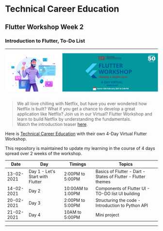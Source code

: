 # Technical Career Education
## Flutter Workshop Week 2
### Introduction to Flutter, To-Do List
<hr>
<img align="center" src="./Assets/Header.png">
<br><br>

> We all love chilling with Netflix, but have you ever wondered how Netflix is built? What  if you get a chance to develop a great application like Netflix?  Join us in our Virtual? Flutter Workshop and learn to build Netflix by understanding the fundamentals. <br>
Watch the introduction teaser [here](https://www.youtube.com/watch?v=6HMfQLOVF_U).

<p>Here is <a href="http://tce360.com/#/">Technical Career Education</a> with their own 4-Day Virtual Flutter Workshop.

<p>This repository is maintained to update my learning in the course of 4 days spread over 2 weeks of the workshop.</p>

Date          | Day           | Timings      | Topics 
------------- | ------------- | ------------ | ----------
13-02-2021  | Day 1 - Let's Start with Flutter | 2:00PM to 5:00PM  | Basics of Flutter - Dart - States of Flutter - Flutter themes
14-02-2021  | Day 2  | 10:00AM to 1:00PM | Components of Flutter UI - TO-DO list UI building
20-02-2021 | Day 3 | 2:00PM to 5:00PM | Structuring the code - Introduction to Python API
21-02-2021 | Day 4 | 10AM to 5:00PM | Mini project
<hr>